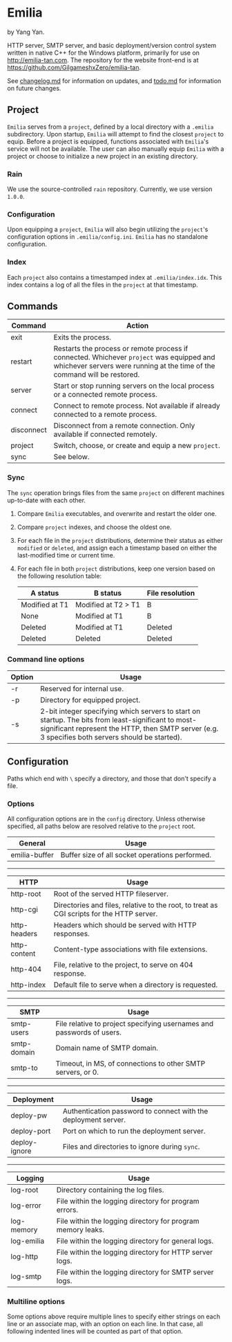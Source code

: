 # Emilia

by Yang Yan.

HTTP server, SMTP server, and basic deployment/version control system written in native C++ for the Windows platform, primarily for use on <http://emilia-tan.com>. The repository for the website front-end is at <https://github.com/GilgameshxZero/emilia-tan>.

See [changelog.md](changelog.md) for information on updates, and [todo.md](todo.md) for information on future changes.

## Project

`Emilia` serves from a `project`, defined by a local directory with a `.emilia` subdirectory. Upon startup, `Emilia` will attempt to find the closest `project` to equip. Before a project is equipped, functions associated with `Emilia`'s service will not be available. The user can also manually equip `Emilia` with a project or choose to initialize a new project in an existing directory.

### Rain

We use the source-controlled `rain` repository. Currently, we use version `1.0.0`.

### Configuration

Upon equipping a `project`, `Emilia` will also begin utilizing the `project`'s configuration options in `.emilia/config.ini`. `Emilia` has no standalone configuration.

### Index

Each `project` also contains a timestamped index at `.emilia/index.idx`. This index contains a log of all the files in the `project` at that timestamp.

## Commands

Command|Action
-|-
exit|Exits the process.
restart|Restarts the process or remote process if connected. Whichever `project` was equipped and whichever servers were running at the time of the command will be restored.
server|Start or stop running servers on the local process or a connected remote process.
connect|Connect to remote process. Not available if already connected to a remote process.
disconnect|Disconnect from a remote connection. Only available if connected remotely.
project|Switch, choose, or create and equip a new `project`.
sync|See below.

### Sync

The `sync` operation brings files from the same `project` on different machines up-to-date with each other.

1. Compare `Emilia` executables, and overwrite and restart the older one.
2. Compare `project` indexes, and choose the oldest one.
3. For each file in the `project` distributions, determine their status as either `modified` or `deleted`, and assign each a timestamp based on either the last-modified time or current time.
4. For each file in both `project` distributions, keep one version based on the following resolution table:

   A status|B status|File resolution
   -|-|-
   Modified at T1|Modified at T2 > T1|B
   None|Modified at T1|B
   Deleted|Modified at T1|Deleted
   Deleted|Deleted|Deleted

### Command line options

Option|Usage
-|-
-r|Reserved for internal use.
-p|Directory for equipped project.
-s|2-bit integer specifying which servers to start on startup. The bits from least-significant to most-significant represent the HTTP, then SMTP server (e.g. 3 specifies both servers should be started).

## Configuration

Paths which end with `\` specify a directory, and those that don't specify a file.

### Options

All configuration options are in the `config` directory. Unless otherwise specified, all paths below are resolved relative to the `project` root.

General|Usage
-|-
emilia-buffer|Buffer size of all socket operations performed.

***

HTTP|Usage
-|-
http-root|Root of the served HTTP fileserver.
http-cgi|Directories and files, relative to the root, to treat as CGI scripts for the HTTP server.
http-headers|Headers which should be served with HTTP responses.
http-content|Content-type associations with file extensions.
http-404|File, relative to the project, to serve on 404 response.
http-index|Default file to serve when a directory is requested.

***

SMTP|Usage
-|-
smtp-users|File relative to project specifying usernames and passwords of users.
smtp-domain|Domain name of SMTP domain.
smtp-to|Timeout, in MS, of connections to other SMTP servers, or 0.

***

Deployment|Usage
-|-
deploy-pw|Authentication password to connect with the deployment server.
deploy-port|Port on which to run the deployment server.
deploy-ignore|Files and directories to ignore during `sync`.

***

Logging|Usage
-|-
log-root|Directory containing the log files.
log-error|File within the logging directory for program errors.
log-memory|File within the logging directory for program memory leaks.
log-emilia|File within the logging directory for general logs.
log-http|File within the logging directory for HTTP server logs.
log-smtp|File within the logging directory for SMTP server logs.

### Multiline options

Some options above require multiple lines to specify either strings on each line or an associate map, with an option on each line. In that case, all following indented lines will be counted as part of that option.
